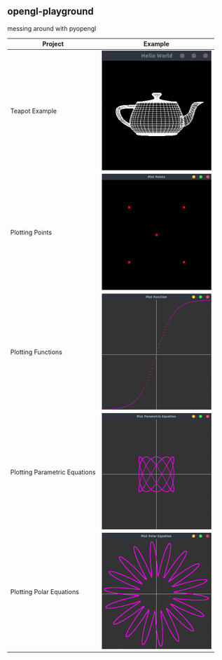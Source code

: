 opengl-playground
---
messing around with pyopengl

| Project | Example |
| ------- | :------:|
| Teapot Example | <img src="resources/0.png" width="250"> |
| Plotting Points | <img src="resources/1.png" width="250"> |
| Plotting Functions | <img src="resources/02.png" width="250"> |
| Plotting Parametric Equations | <img src="resources/3.png" width="250"> |
| Plotting Polar Equations | <img src="resources/4.png" width="250"> |
